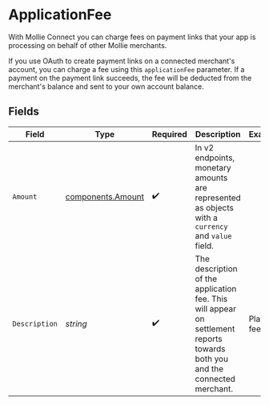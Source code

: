 # ApplicationFee

With Mollie Connect you can charge fees on payment links that your app is processing on behalf of other Mollie
merchants.

If you use OAuth to create payment links on a connected merchant's account, you can charge a fee using this
`applicationFee` parameter. If a payment on the payment link succeeds, the fee will be deducted from the merchant's balance and sent
to your own account balance.


## Fields

| Field                                                                                                                       | Type                                                                                                                        | Required                                                                                                                    | Description                                                                                                                 | Example                                                                                                                     |
| --------------------------------------------------------------------------------------------------------------------------- | --------------------------------------------------------------------------------------------------------------------------- | --------------------------------------------------------------------------------------------------------------------------- | --------------------------------------------------------------------------------------------------------------------------- | --------------------------------------------------------------------------------------------------------------------------- |
| `Amount`                                                                                                                    | [components.Amount](../../models/components/amount.md)                                                                      | :heavy_check_mark:                                                                                                          | In v2 endpoints, monetary amounts are represented as objects with a `currency` and `value` field.                           |                                                                                                                             |
| `Description`                                                                                                               | *string*                                                                                                                    | :heavy_check_mark:                                                                                                          | The description of the application fee. This will appear on settlement reports towards both you and the<br/>connected merchant. | Platform fee                                                                                                                |